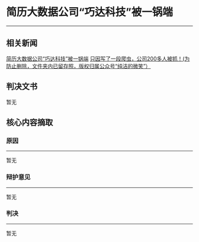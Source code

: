 # 简历大数据公司“巧达科技”被一锅端
------

## 相关新闻

[简历大数据公司“巧达科技”被一锅端][1]
[只因写了一段爬虫，公司200多人被抓！(为防止删除，文件夹内已留存照，版权归属公众号“纯洁的微笑”）][2] 

## 判决文书
暂无

## 核心内容摘取

### 原因

------
暂无


### 辩护意见

------
暂无

### 判决

------
暂无


  [1]: https://baijiahao.baidu.com/s?id=1628902817173523756&wfr=spider&for=pc
  [2]: https://mp.weixin.qq.com/s/bvSnLrgqaW57vISHEajqqQ